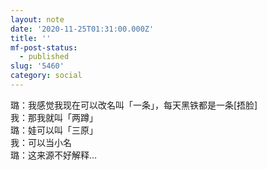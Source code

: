 ```yaml
---
layout: note
date: '2020-11-25T01:31:00.000Z'
title: ''
mf-post-status:
  - published
slug: '5460'
category: social
---
```

璐：我感觉我现在可以改名叫「一条」，每天黑铁都是一条[捂脸]  
我：那我就叫「两蹲」  
璐：娃可以叫「三原」  
我：可以当小名  
璐：这来源不好解释…
